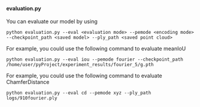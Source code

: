 #### evaluation.py

You can evaluate our model by using

```
python evaluation.py --eval <evaluation mode> --pemode <encoding mode> --checkpoint_path <saved model> --ply_path <saved point cloud>
```

For example, you could use the following command to evaluate meanIoU

```
python evaluation.py --eval iou --pemode fourier --checkpoint_path /home/user/pyProject/experiment_results/fourier_5/g.pth
```

For example, you could use the following command to evaluate ChamferDistance

```
python evaluation.py --eval cd --pemode xyz --ply_path logs/910fourier.ply
```


